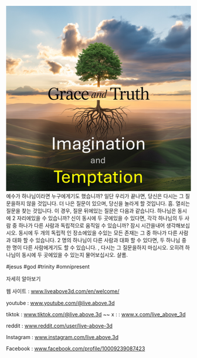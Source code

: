 ![Video cover image](../cover.jpg)
예수가 하나님이라면 누구에게기도 했습니까?
일단 우리가 끝나면, 당신은 다시는 그 질문을하지 않을 것입니다.
더 나은 질문이 있으며, 당신을 놀라게 할 것입니다.
흠.
열쇠는 질문을 찾는 것입니다.
이 경우, 질문 뒤에있는 질문은 다음과 같습니다.
하나님은 동시에 2 자리에있을 수 있습니까?
신이 동시에 두 곳에있을 수 있다면,
각각 하나님의 두 사람 중 하나가 다른 사람과 독립적으로 움직일 수 있습니까?
잠시 시간을내어 생각해보십시오.
동시에 두 개의 독립적 인 장소에있을 수있는 모든 존재는 그 중 하나가 다른 사람과 대화 할 수 있습니다.
2 명의 하나님이 다른 사람과 대화 할 수 있다면, 두 하나님 중 한 명이 다른 사람에게기도 할 수 있습니다.
, 다시는 그 질문을하지 마십시오.
오히려 하나님이 동시에 두 곳에있을 수 있는지 물어보십시오.
샬롬.


#jesus #god #trinity #omnipresent


자세히 알아보기

웹 사이트 : www.liveabove3d.com/en/welcome/

youtube : www.youtube.com/@live.above.3d

tiktok : www.tiktok.com/@live.above.3d ~~ x : : www.x.com/live_above_3d

reddit : www.reddit.com/user/live-above-3d

Instagram : www.instagram.com/live.above.3d

Facebook : www.facebook.com/profile/10009239087423
